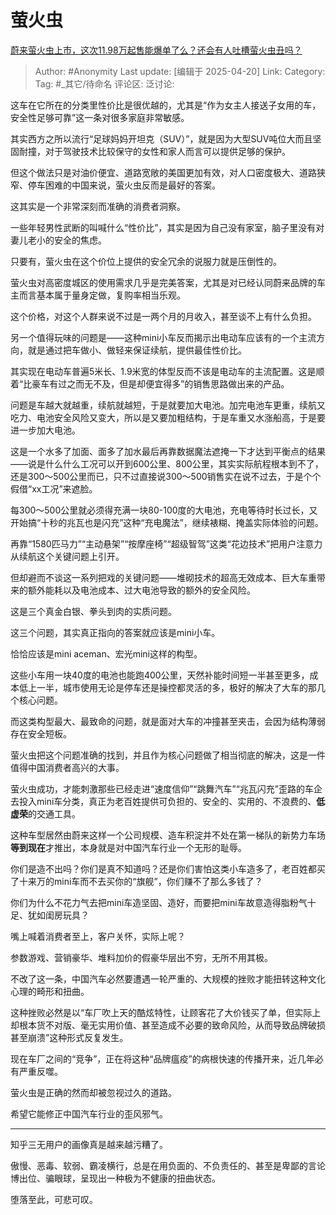 # 萤火虫
[蔚来萤火虫上市，这次11.98万起售能爆单了么？还会有人吐槽萤火虫丑吗？](https://www.zhihu.com/question/1897034381404635674/answer/1897283942639435975)

> Author: #Anonymity
> Last update: [编辑于 2025-04-20]
> Link:
> Category: 
> Tag: #_其它/待命名 
> 评论区:
> 泛讨论:

这车在它所在的分类里性价比是很优越的，尤其是“作为女主人接送子女用的车，安全性足够可靠”这一条对很多家庭非常敏感。

其实西方之所以流行“足球妈妈开坦克（SUV）”，就是因为大型SUV吨位大而且坚固耐撞，对于驾驶技术比较保守的女性和家人而言可以提供足够的保护。

但这个做法只是对油价便宜、道路宽敞的美国更加有效，对人口密度极大、道路狭窄、停车困难的中国来说，萤火虫反而是最好的答案。

这其实是一个非常深刻而准确的消费者洞察。

一些年轻男性武断的叫喊什么“性价比”，其实是因为自己没有家室，脑子里没有对妻儿老小的安全的焦虑。

只要有，萤火虫在这个价位上提供的安全冗余的说服力就是压倒性的。

萤火虫对高密度城区的使用需求几乎是完美答案，尤其是对已经认同蔚来品牌的车主而言基本属于量身定做，复购率相当乐观。

这个价格，对这个人群来说不过是一两个月的月收入，甚至谈不上有什么负担。

另一个值得玩味的问题是——这种mini小车反而揭示出电动车应该有的一个主流方向，就是通过把车做小、做轻来保证续航，提供最佳性价比。

其实现在电动车普遍5米长、1.9米宽的体型反而不该是电动车的主流配置。这是顺着“比豪车有过之而无不及，但是却便宜得多”的销售思路做出来的产品。

问题是车越大就越重，续航就越短，于是就要加大电池。加完电池车更重，续航又吃力、电池安全风险又变大，所以是又要加粗结构，于是车重又水涨船高，于是要进一步加大电池。

这是一个水多了加面、面多了加水最后再靠数据魔法遮掩一下才达到平衡点的结果——说是什么什么工况可以开到600公里、800公里，其实实际航程根本到不了，还是300～500公里而已，只不过直接说300～500销售实在说不过去，于是个个假借“xx工况”来遮脸。

每300～500公里就必须得充满一块80-100度的大电池，充电等待时长过长，又开始搞“十秒的兆瓦也是闪充”这种“充电魔法”，继续裱糊、掩盖实际体验的问题。

再靠“1580匹马力”“主动悬架”“按摩座椅”“超级智驾”这类“花边技术”把用户注意力从续航这个关键问题上引开。

但却避而不谈这一系列把戏的关键问题——堆砌技术的超高无效成本、巨大车重带来的额外能耗以及电池成本、过大电池导致的额外的安全风险。

这是三个真金白银、拳头到肉的实质问题。

这三个问题，其实真正指向的答案就应该是mini小车。

恰恰应该是mini aceman、宏光mini这样的构型。

这些小车用一块40度的电池也能跑400公里，天然补能时间短一半甚至更多，成本低上一半，城市使用无论是停车还是操控都灵活的多，极好的解决了大车的那几个核心问题。

而这类构型最大、最致命的问题，就是面对大车的冲撞甚至夹击，会因为结构薄弱存在安全短板。

萤火虫把这个问题准确的找到，并且作为核心问题做了相当彻底的解决，这是一件值得中国消费者高兴的大事。

萤火虫成功，才能刺激那些已经走进“速度信仰”“跳舞汽车”“兆瓦闪充”歪路的车企去投入mini车分类，真正为老百姓提供可负担的、安全的、实用的、不浪费的、**低虚荣**的交通工具。

这种车型居然由蔚来这样一个公司规模、造车积淀并不处在第一梯队的新势力车场**等到现在**才推出，本身就是对中国汽车行业一个无形的耻辱。

你们是造不出吗？你们是真不知道吗？还是你们害怕这类小车造多了，老百姓都买了十来万的mini车而不去买你的“旗舰”，你们赚不了那么多钱了？

你们为什么不花力气去把mini车造坚固、造好，而要把mini车故意造得脂粉气十足、犹如闺房玩具？

嘴上喊着消费者至上，客户关怀，实际上呢？

参数游戏、营销豪华、堆料加价的假豪华层出不穷，无所不用其极。

不改了这一条，中国汽车必然要遭遇一轮严重的、大规模的挫败才能扭转这种文化心理的畸形和扭曲。

这种挫败必然是以“车厂吹上天的酷炫特性，让顾客花了大价钱买了单，但实际上却根本货不对版、毫无实用价值、甚至造成不必要的致命风险，从而导致品牌破损甚至崩溃”这种形式反复发生。

现在车厂之间的“竞争”，正在将这种“品牌瘟疫”的病根快速的传播开来，近几年必有严重反噬。

萤火虫是正确的然而却被忽视过久的道路。

希望它能修正中国汽车行业的歪风邪气。

---

知乎三无用户的画像真是越来越污糟了。

傲慢、恶毒、软弱、霸凌横行，总是在用负面的、不负责任的、甚至是卑鄙的言论博出位、骗眼球，呈现出一种极为不健康的扭曲状态。

堕落至此，可悲可叹。
